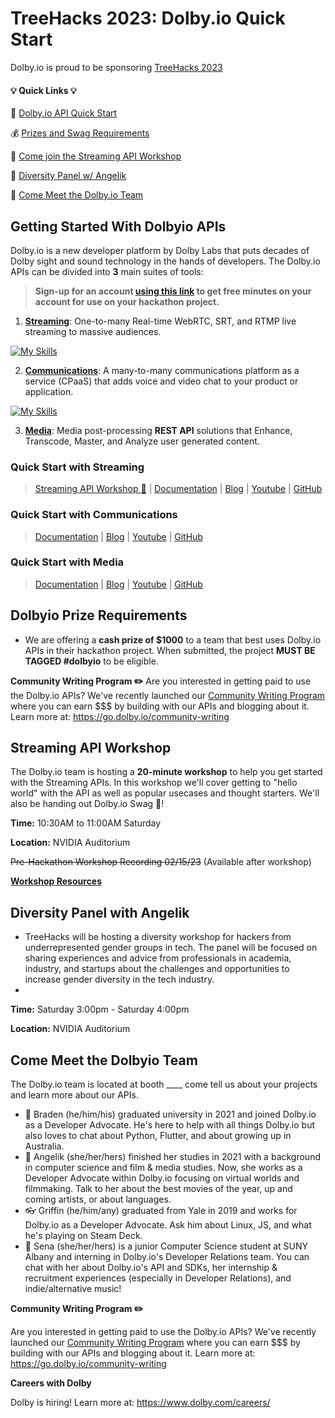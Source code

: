 # TreeHacks 2023: Dolby.io Quick Start

Dolby.io is proud to be sponsoring [TreeHacks 2023](https://www.treehacks.com/)

#### :bulb: **Quick Links** :bulb:
:hammer: [Dolby.io API Quick Start](https://github.com/dolbyio-samples/hackathon-quick-start/blob/main/TreeHacks2023/TreeHacks2023.md#getting-started-with-dolbyio-apis)

:moneybag: [Prizes and Swag Requirements](https://github.com/dolbyio-samples/hackathon-quick-start/blob/main/TreeHacks2023/TreeHacks2023.md#dolbyio-prize-requirements) 

:raising_hand: [Come join the Streaming API Workshop](https://github.com/dolbyio-samples/hackathon-quick-start/blob/main/TreeHacks2023/TreeHacks2023.md#streaming-api-workshop) 

:microphone: [Diversity Panel w/ Angelik](https://github.com/dolbyio-samples/hackathon-quick-start/blob/main/TreeHacks2023/TreeHacks2023.md#diversity-panel-with-angelik) 

:eyes: [Come Meet the Dolby.io Team](https://github.com/dolbyio-samples/hackathon-quick-start/blob/main/TreeHacks2023/TreeHacks2023.md#come-meet-the-dolbyio-team) 


## Getting Started With Dolbyio APIs
Dolby.io is a new developer platform by Dolby Labs that puts decades of Dolby sight and sound technology in the hands of developers. The Dolby.io APIs can be divided into **3** main suites of tools:

> **Sign-up for an account [using this link](https://bit.ly/dolbyio-at-treehacks) to get free minutes on your account for use on your hackathon project.**

1. **[Streaming](https://docs.dolby.io/streaming-apis/docs/client-sdks)**: One-to-many Real-time WebRTC, SRT, and RTMP live streaming to massive audiences.

[![My Skills](https://skillicons.dev/icons?i=js,react,swift,java,flutter,dotnet,linux,mac,unreal,unity&perline=15)](https://docs.dolby.io/streaming-apis/docs/client-sdks)

2. **[Communications](https://docs.dolby.io/communications-apis/docs)**: A many-to-many communications platform as a service (CPaaS) that adds voice and video chat to your product or application.

[![My Skills](https://skillicons.dev/icons?i=js,react,swift,java,flutter,cpp,dotnet,linux,mac,unreal,unity&perline=15)](https://docs.dolby.io/communications-apis/docs)

3. **[Media](https://docs.dolby.io/media-apis/docs)**: Media post-processing **REST API** solutions that Enhance, Transcode, Master, and Analyze user generated content.


### Quick Start with Streaming 
> [Streaming API Workshop :raising_hand:](https://github.com/dolbyio-samples/hackathon-quick-start/blob/main/TreeHacks2023/TreeHacks2023.md#streaming-api-workshop) | [Documentation](https://docs.dolby.io/streaming-apis/docs/client-sdks) | [Blog](https://dolby.io/blog/category/streaming/) | [Youtube](https://www.youtube.com/@DolbyIO) | [GitHub](https://github.com/dolbyio-samples)

### Quick Start with Communications 
> [Documentation](https://docs.dolby.io/communications-apis/docs) | [Blog](https://dolby.io/blog/category/communications/) | [Youtube](https://www.youtube.com/@DolbyIO) | [GitHub](https://github.com/dolbyio-samples)

### Quick Start with Media 
> [Documentation](https://docs.dolby.io/media-apis/docs) | [Blog](https://dolby.io/blog/category/media/) | [Youtube](https://www.youtube.com/@DolbyIO) | [GitHub](https://github.com/dolbyio-samples)


## Dolbyio Prize Requirements
- We are offering a **cash prize of $1000** to a team that best uses Dolby.io APIs in their hackathon project.
When submitted, the project **MUST BE TAGGED #dolbyio** to be eligible.


**Community Writing Program :pencil2:**
Are you interested in getting paid to use the Dolby.io APIs? We've recently launched our [Community Writing Program](https://go.dolby.io/community-writing) where you can earn $$$ by building with our APIs and blogging about it. Learn more at: https://go.dolby.io/community-writing



## Streaming API Workshop

The Dolby.io team is hosting a **20-minute workshop** to help you get started with the Streaming APIs. In this workshop we'll cover getting to "hello world" with the API as well as popular usecases and thought starters. We'll also be handing out Dolby.io Swag :shirt:!

**Time:** 10:30AM to 11:00AM Saturday 

**Location:** NVIDIA Auditorium

~~Pre-Hackathon Workshop Recording 02/15/23~~ (Available after workshop)

**[Workshop Resources](https://github.com/dolbyio-samples/workshop-streaming-apis-getting-started)**



## Diversity Panel with Angelik
- TreeHacks will be hosting a diversity workshop for hackers from underrepresented gender groups in tech. The panel will be focused on sharing experiences and advice from professionals in academia, industry, and startups about the challenges and opportunities to increase gender diversity in the tech industry. 
- 
**Time:** Saturday 3:00pm - Saturday 4:00pm

**Location:** NVIDIA Auditorium


## Come Meet the Dolbyio Team
The Dolby.io team is located at booth ____ come tell us about your projects and learn more about our APIs.
- 🏃 Braden (he/him/his) graduated university in 2021 and joined Dolby.io as a Developer Advocate. He's here to help with all things Dolby.io but also loves to chat about Python, Flutter, and about growing up in Australia.
- 🎥 Angelik (she/her/hers) finished her studies in 2021 with a background in computer science and film & media studies. Now, she works as a Developer Advocate within Dolby.io focusing on virtual worlds and filmmaking. Talk to her about the best movies of the year, up and coming artists, or about languages. 
- 👓 Griffin (he/him/any) graduated from Yale in 2019 and works for Dolby.io as a Developer Advocate. Ask him about Linux, JS, and what he's playing on Steam Deck.
- 🌝 Sena (she/her/hers) is a junior Computer Science student at SUNY Albany and interning in Dolby.io's Developer Relations team. You can chat with her about Dolby.io's API and SDKs, her internship & recruitment experiences (especially in Developer Relations), and indie/alternative music!

**Community Writing Program :pencil2:**

Are you interested in getting paid to use the Dolby.io APIs? We've recently launched our [Community Writing Program](https://go.dolby.io/community-writing) where you can earn $$$ by building with our APIs and blogging about it. Learn more at: https://go.dolby.io/community-writing

**Careers with Dolby**

Dolby is hiring! Learn more at: https://www.dolby.com/careers/
